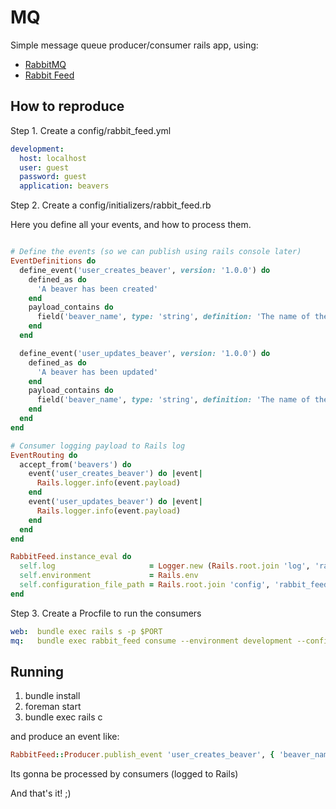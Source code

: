 # MQ

Simple message queue producer/consumer rails app, using:

* [RabbitMQ](https://www.rabbitmq.com/)
* [Rabbit Feed](https://github.com/simplybusiness/rabbit_feed)

## How to reproduce

Step 1. Create a config/rabbit_feed.yml

```yaml
development:
  host: localhost
  user: guest
  password: guest
  application: beavers
```

Step 2. Create a config/initializers/rabbit_feed.rb

Here you define all your events, and how to process them.

```ruby

# Define the events (so we can publish using rails console later)
EventDefinitions do
  define_event('user_creates_beaver', version: '1.0.0') do
    defined_as do
      'A beaver has been created'
    end
    payload_contains do
      field('beaver_name', type: 'string', definition: 'The name of the beaver')
    end
  end

  define_event('user_updates_beaver', version: '1.0.0') do
    defined_as do
      'A beaver has been updated'
    end
    payload_contains do
      field('beaver_name', type: 'string', definition: 'The name of the beaver')
    end
  end
end

# Consumer logging payload to Rails log
EventRouting do
  accept_from('beavers') do
    event('user_creates_beaver') do |event|
      Rails.logger.info(event.payload)
    end
    event('user_updates_beaver') do |event|
      Rails.logger.info(event.payload)
    end
  end
end

RabbitFeed.instance_eval do
  self.log                     = Logger.new (Rails.root.join 'log', 'rabbit_feed.log')
  self.environment             = Rails.env
  self.configuration_file_path = Rails.root.join 'config', 'rabbit_feed.yml'
end
```

Step 3. Create a Procfile to run the consumers

```yaml
web:  bundle exec rails s -p $PORT
mq:   bundle exec rabbit_feed consume --environment development --config config/rabbit_feed.yml
```

## Running

1. bundle install
2. foreman start
3. bundle exec rails c

and produce an event like:

```ruby
RabbitFeed::Producer.publish_event 'user_creates_beaver', { 'beaver_name' => "My Beaver Name" }
```

Its gonna be processed by consumers (logged to Rails)

And that's it! ;)
